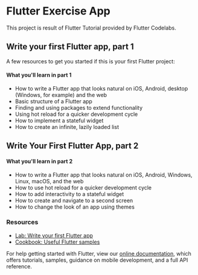 # Flutter Exercise App

This project is result of Flutter Tutorial provided by Flutter Codelabs.

## Write your first Flutter app, part 1
A few resources to get you started if this is your first Flutter project:

#### What you'll learn in part 1
- How to write a Flutter app that looks natural on iOS, Android, desktop (Windows, for example) and the web
- Basic structure of a Flutter app
- Finding and using packages to extend functionality
- Using hot reload for a quicker development cycle
- How to implement a stateful widget
- How to create an infinite, lazily loaded list

## Write Your First Flutter App, part 2

#### What you'll learn in part 2
- How to write a Flutter app that looks natural on iOS, Android, Windows, Linux, macOS, and the web
- How to use hot reload for a quicker development cycle
- How to add interactivity to a stateful widget
- How to create and navigate to a second screen
- How to change the look of an app using themes

### Resources
- [Lab: Write your first Flutter app](https://flutter.dev/docs/get-started/codelab)
- [Cookbook: Useful Flutter samples](https://flutter.dev/docs/cookbook)

For help getting started with Flutter, view our
[online documentation](https://flutter.dev/docs), which offers tutorials,
samples, guidance on mobile development, and a full API reference.
